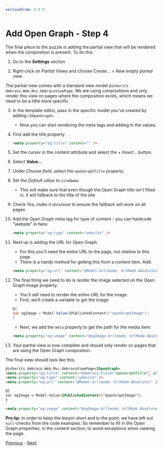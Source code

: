 ```yaml
---
versionFrom: 8.0.0
---
```


# Add Open Graph - Step 4

The final piece to the puzzle is adding the partial view that will be rendered when the composition is present. To do this:

1. Go to the **Settings** section

2. Right-click on *Partial Views* and choose *Create...* > *New empty partial view*

The partial view comes with a standard view model `@inherits Umbraco.Web.Mvc.UmbracoViewPage`. We are using compositions and only render this view on pages where the composition exists, which means we need to be a little more specific.

3. In the template editor, pass in the specific model you've created by adding `<IOpenGraph>`. 
    * Now you can start rendering the meta tags and adding in the values.
4. First add the title property 

    ```html
    <meta property="og:title" content="" />
    ```

5. Set the cursor in the content attribute and select the *+ Insert...* button.
6. Select **Value...**
7. Under *Choose field*, select the `openGraphTitle` property.
8. Set the *Default value* to `siteName`. 
    * This will make sure that even though the Open Graph title isn't filled in, it will fallback to the title of the site
9. Check *Yes, make it recursive* to ensure the fallback will work on all pages.
10. Add the Open Graph meta tag for type of content - you can hardcode "website" in here:
        
    ```html
    <meta property="og:type" content="website" />
    ```

11. Next up is adding the URL for Open Graph. 
    * For this you'll need the entire URL to the page, not relative to this page. 
    * There is a handy method for getting this from a content item. Add:
    
    ```html
    <meta property="og:url" content="@Model.Url(mode: UrlMode.Absolute)" />
    ```

12. The final thing we need to do is render the image selected on the Open Graph Image property. 
    * You'll still need to render the entire URL for the image. 
    * First, we'll create a variable to get the image:

    ```csharp
    @{
    var ogImage = Model.Value<IPublishedContent>("openGraphImage");
    }
    ```

    * Next, we add the `meta` property to get the path for the media item:

    ```html
    <meta property="og:image" content="@ogImage.Url(mode: UrlMode.Absolute)" />
    ```

13. Your partial view is now complete and should only render on pages that are using the Open Graph composition. 

The final view should look like this:

```html
@inherits Umbraco.Web.Mvc.UmbracoViewPage<IOpenGraph>
<meta property="og:title" content="@Umbraco.Field("openGraphTitle", altFieldAlias:"sitename", recursive: true)" />
<meta property="og:type" content="website" />
<meta property="og:url" content="@Model.Url(mode: UrlMode.Absolute)" />

@{
var ogImage = Model.Value<IPublishedContent>("openGraphImage");
}

<meta property="og:image" content="@ogImage.Url(mode: UrlMode.Absolute)" />
```

**Pro tip:** In order to keep the lesson short and to the point, we have left out `null`-checks from the code examples. So remember to fill in the Open Graph properties, in the content section, to avoid exceptions when viewing the page.

[Previous](step-3.md) - [Next](summary.md)
